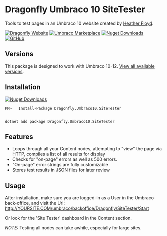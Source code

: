 # Dragonfly Umbraco 10 SiteTester #

Tools to test pages in an Umbraco 10 website created by [Heather Floyd](https://www.HeatherFloyd.com).

[![Dragonfly Website](https://img.shields.io/badge/Dragonfly-Website-A84492)](https://DragonflyLibraries.com/umbraco-packages/site-tester/) [![Umbraco Marketplace](https://img.shields.io/badge/Umbraco-Marketplace-3544B1?logo=Umbraco&logoColor=white)](https://marketplace.umbraco.com/package/Dragonfly.Umbraco10.SiteTester) [![Nuget Downloads](https://buildstats.info/nuget/Dragonfly.Umbraco10.SiteTester)](https://www.nuget.org/packages/Dragonfly.Umbraco10.SiteTester/) [![GitHub](https://img.shields.io/badge/GitHub-Sourcecode-blue?logo=github)](https://github.com/hfloyd/Dragonfly.Umbraco10.SiteTester)
## Versions ##
This package is designed to work with Umbraco 10-12. [View all available versions](https://DragonflyLibraries.com/umbraco-packages/site-tester/#Versions).

## Installation ##

[![Nuget Downloads](https://buildstats.info/nuget/Dragonfly.Umbraco10.SiteTester)](https://www.nuget.org/packages/Dragonfly.Umbraco10.SiteTester/)

```
PM>   Install-Package Dragonfly.Umbraco10.SiteTester


dotnet add package Dragonfly.Umbraco10.SiteTester

```


## Features ##

- Loops through all your Content nodes, attempting to "view" the page via HTTP, compiles a list of all results for display
- Checks for "on-page" errors as well as 500 errors.
- "On-page" error strings are fully customizable
- Stores test results in JSON files for later review

## Usage ##

After installation, make sure you are logged-in as a User in the Umbraco back-office, and visit the Url:
http://YOURSITE.COM/umbraco/backoffice/Dragonfly/SiteTester/Start

Or look for the 'Site Tester' dashboard in the Content section.

*NOTE:* Testing all nodes can take awhile, especially for large sites. 

